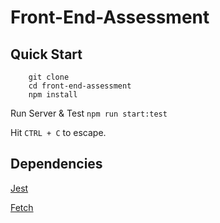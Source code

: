 # Front-End-Assessment

## Quick Start

```
    git clone
    cd front-end-assessment
    npm install
```

Run Server & Test `npm run start:test`

Hit `CTRL + C` to escape.

## Dependencies

[Jest](https://jestjs.io/)

[Fetch](https://github.com/github/fetch)
